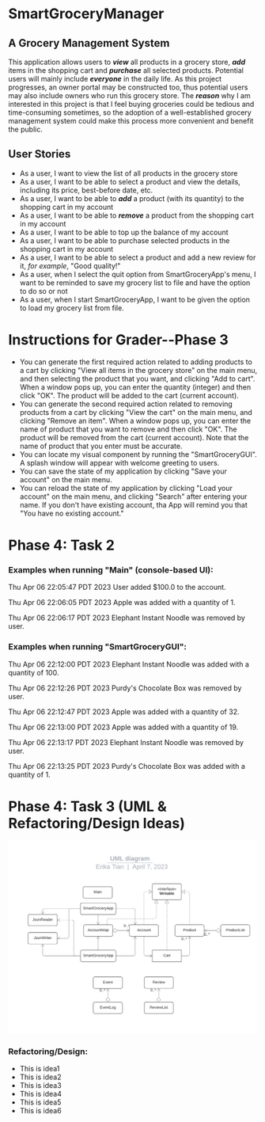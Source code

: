 # SmartGroceryManager

## A Grocery Management System

This application allows users to ***view*** all products in a grocery store, ***add*** items in the shopping cart and ***purchase*** all selected products. Potential users will mainly include ***everyone*** in the daily life. As this project progresses, an owner portal may be constructed too, thus potential users may also include owners who run this grocery store. The ***reason*** why I am interested in this project is that I feel buying groceries could be tedious and time-consuming sometimes, so the adoption of a well-established grocery management system could make this process more convenient and benefit the public.    <br>



## User Stories

- As a user, I want to view the list of all products in the grocery store
- As a user, I want to be able to select a product and view the details, including its price, best-before date, etc.
- As a user, I want to be able to ***add*** a product (with its quantity) to the shopping cart in my account
- As a user, I want to be able to ***remove*** a product from the shopping cart in my account
- As a user, I want to be able to top up the balance of my account
- As a user, I want to be able to purchase selected products in the shopping cart in my account
- As a user, I want to be able to select a product and add a new review for it, *for example*, "Good quality!"
- As a user, when I select the quit option from SmartGroceryApp's menu, I want to be reminded to save my grocery list to file and have the option to do so or not
- As a user, when I start SmartGroceryApp, I want to be given the option to load my grocery list from file. 

# Instructions for Grader--Phase 3

- You can generate the first required action related to adding products to a cart by clicking "View all items in the grocery store" on the main menu, and then selecting the product that you want, and clicking "Add to cart". When a window pops up, you can enter the quantity (integer) and then click "OK". The product will be added to the cart (current account). 
- You can generate the second required action related to removing products from a cart by clicking "View the cart" on the main menu, and clicking "Remove an item". When a window pops up, you can enter the name of product that you want to remove and then click "OK". The product will be removed from the cart (current account). Note that the name of product that you enter must be accurate. 
- You can locate my visual component by running the "SmartGroceryGUI". A splash window will appear with welcome greeting to users.
- You can save the state of my application by clicking "Save your account" on the main menu.
- You can reload the state of my application by clicking "Load your account" on the main menu, and clicking "Search" after entering your name. If you don't have existing account, tha App will remind you that "You have no existing account."

# Phase 4: Task 2
### Examples when running "Main" (console-based UI):

Thu Apr 06 22:05:47 PDT 2023
User added $100.0 to the account.

Thu Apr 06 22:06:05 PDT 2023
Apple was added with a quantity of 1.

Thu Apr 06 22:06:17 PDT 2023
Elephant Instant Noodle was removed by user.


### Examples when running "SmartGroceryGUI":

Thu Apr 06 22:12:00 PDT 2023
Elephant Instant Noodle was added with a quantity of 100.

Thu Apr 06 22:12:26 PDT 2023
Purdy's Chocolate Box was removed by user.

Thu Apr 06 22:12:47 PDT 2023
Apple was added with a quantity of 32.

Thu Apr 06 22:13:00 PDT 2023
Apple was added with a quantity of 19.

Thu Apr 06 22:13:17 PDT 2023
Elephant Instant Noodle was removed by user.

Thu Apr 06 22:13:25 PDT 2023
Purdy's Chocolate Box was added with a quantity of 1.


# Phase 4: Task 3 (UML & Refactoring/Design Ideas)
![](UML_Design_Diagram.png)

### Refactoring/Design:
- This is idea1
- This is idea2
- This is idea3
- This is idea4
- This is idea5
- This is idea6